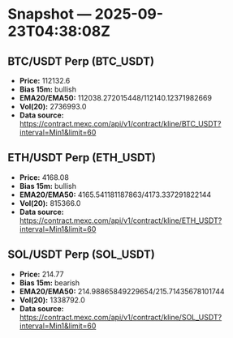 # Snapshot — 2025-09-23T04:38:08Z

## BTC/USDT Perp (BTC_USDT)
- **Price:** 112132.6
- **Bias 15m:** bullish
- **EMA20/EMA50:** 112038.272015448/112140.12371982669
- **Vol(20):** 2736993.0
- **Data source:** https://contract.mexc.com/api/v1/contract/kline/BTC_USDT?interval=Min1&limit=60

## ETH/USDT Perp (ETH_USDT)
- **Price:** 4168.08
- **Bias 15m:** bullish
- **EMA20/EMA50:** 4165.541181187863/4173.337291822144
- **Vol(20):** 815366.0
- **Data source:** https://contract.mexc.com/api/v1/contract/kline/ETH_USDT?interval=Min1&limit=60

## SOL/USDT Perp (SOL_USDT)
- **Price:** 214.77
- **Bias 15m:** bearish
- **EMA20/EMA50:** 214.98865849229654/215.71435678101744
- **Vol(20):** 1338792.0
- **Data source:** https://contract.mexc.com/api/v1/contract/kline/SOL_USDT?interval=Min1&limit=60
